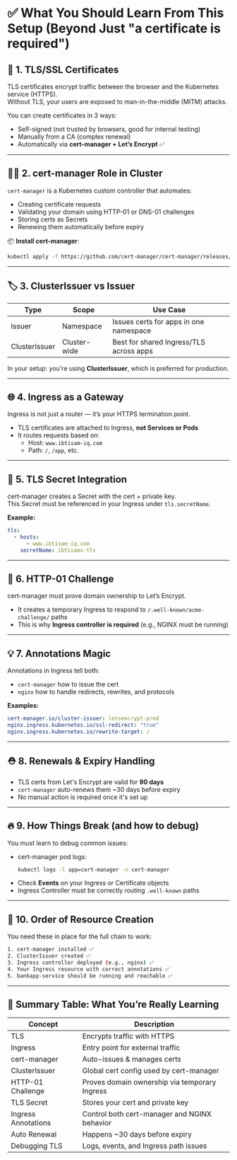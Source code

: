 
# ✅ What You Should Learn From This Setup (Beyond Just "a certificate is required")

## 🔐 1. TLS/SSL Certificates

TLS certificates encrypt traffic between the browser and the Kubernetes service (HTTPS).  
Without TLS, your users are exposed to man-in-the-middle (MITM) attacks.

You can create certificates in 3 ways:

- Self-signed (not trusted by browsers, good for internal testing)
- Manually from a CA (complex renewal)
- Automatically via **cert-manager + Let’s Encrypt** ✅

---

## 🧙‍♂️ 2. cert-manager Role in Cluster

`cert-manager` is a Kubernetes custom controller that automates:

- Creating certificate requests
- Validating your domain using HTTP-01 or DNS-01 challenges
- Storing certs as Secrets
- Renewing them automatically before expiry

📦 **Install cert-manager**:
```bash
kubectl apply -f https://github.com/cert-manager/cert-manager/releases/latest/download/cert-manager.yaml
```

---

## 🏷️ 3. ClusterIssuer vs Issuer

| Type         | Scope        | Use Case                               |
|--------------|--------------|----------------------------------------|
| Issuer       | Namespace     | Issues certs for apps in one namespace |
| ClusterIssuer| Cluster-wide | Best for shared Ingress/TLS across apps|

In your setup: you're using **ClusterIssuer**, which is preferred for production.

---

## 🌐 4. Ingress as a Gateway

Ingress is not just a router — it’s your HTTPS termination point.

- TLS certificates are attached to Ingress, **not Services or Pods**
- It routes requests based on:
  - Host: `www.ibtisam-iq.com`
  - Path: `/`, `/app`, etc.

---

## 📂 5. TLS Secret Integration

cert-manager creates a Secret with the cert + private key.  
This Secret must be referenced in your Ingress under `tls.secretName`.

**Example:**
```yaml
tls:
  - hosts:
      - www.ibtisam-iq.com
    secretName: ibtisamx-tls
```

---

## 🔁 6. HTTP-01 Challenge

cert-manager must prove domain ownership to Let’s Encrypt.

- It creates a temporary Ingress to respond to `/.well-known/acme-challenge/` paths
- This is why **Ingress controller is required** (e.g., NGINX must be running)

---

## 💡 7. Annotations Magic

Annotations in Ingress tell both:

- `cert-manager` how to issue the cert
- `nginx` how to handle redirects, rewrites, and protocols

**Examples:**
```yaml
cert-manager.io/cluster-issuer: letsencrypt-prod
nginx.ingress.kubernetes.io/ssl-redirect: "true"
nginx.ingress.kubernetes.io/rewrite-target: /
```

---

## ⛑️ 8. Renewals & Expiry Handling

- TLS certs from Let's Encrypt are valid for **90 days**
- `cert-manager` auto-renews them ~30 days before expiry
- No manual action is required once it's set up

---

## 🔥 9. How Things Break (and how to debug)

You must learn to debug common issues:

- cert-manager pod logs:
  ```bash
  kubectl logs -l app=cert-manager -n cert-manager
  ```
- Check **Events** on your Ingress or Certificate objects
- Ingress Controller must be correctly routing `.well-known` paths

---

## 🧱 10. Order of Resource Creation

You need these in place for the full chain to work:

```bash
1. cert-manager installed ✅
2. ClusterIssuer created ✅
3. Ingress controller deployed (e.g., nginx) ✅
4. Your Ingress resource with correct annotations ✅
5. bankapp-service should be running and reachable ✅
```

---

## 📌 Summary Table: What You’re Really Learning

| Concept              | Description                                    |
|----------------------|------------------------------------------------|
| TLS                  | Encrypts traffic with HTTPS                    |
| Ingress              | Entry point for external traffic               |
| cert-manager         | Auto-issues & manages certs                    |
| ClusterIssuer        | Global cert config used by cert-manager        |
| HTTP-01 Challenge    | Proves domain ownership via temporary Ingress  |
| TLS Secret           | Stores your cert and private key              |
| Ingress Annotations  | Control both cert-manager and NGINX behavior  |
| Auto Renewal         | Happens ~30 days before expiry                 |
| Debugging TLS        | Logs, events, and Ingress path issues          |
